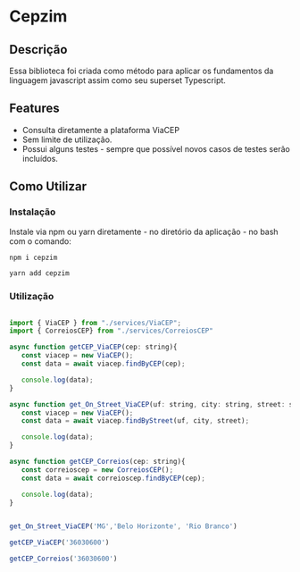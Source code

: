 # Cepzim

## Descrição

Essa biblioteca foi criada como método para aplicar os fundamentos da linguagem javascript assim como seu superset Typescript.

## Features

 * Consulta diretamente a plataforma ViaCEP
 * Sem limite de utilização.
 * Possui alguns testes - sempre que possível novos casos de testes serão incluídos.

## Como Utilizar

### Instalação

Instale via npm ou yarn diretamente - no diretório da aplicação - no bash com o comando:

```bash
npm i cepzim
```

```bash
yarn add cepzim 
```
### Utilização

```javascript

import { ViaCEP } from "./services/ViaCEP";
import { CorreiosCEP} from "./services/CorreiosCEP"

async function getCEP_ViaCEP(cep: string){
   const viacep = new ViaCEP();
   const data = await viacep.findByCEP(cep); 

   console.log(data);
}

async function get_On_Street_ViaCEP(uf: string, city: string, street: string){
   const viacep = new ViaCEP();
   const data = await viacep.findByStreet(uf, city, street);

   console.log(data);
}

async function getCEP_Correios(cep: string){
   const correioscep = new CorreiosCEP();
   const data = await correioscep.findByCEP(cep);

   console.log(data);
}


get_On_Street_ViaCEP('MG','Belo Horizonte', 'Rio Branco')

getCEP_ViaCEP('36030600')

getCEP_Correios('36030600')

```

